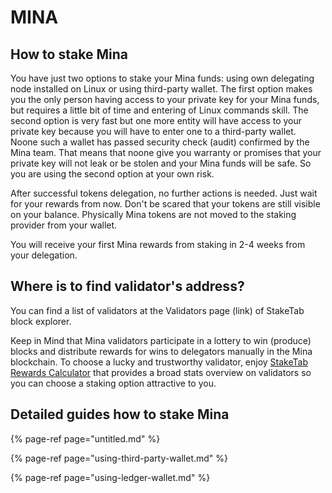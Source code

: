 # MINA

## How to stake Mina <a id="title-text"></a>

You have just two options to stake your Mina funds: using own delegating node installed on Linux or using third-party wallet. The first option makes you the only person having access to your private key for your Mina funds, but requires a little bit of time and entering of Linux commands skill. The second option is very fast but one more entity will have access to your private key because you will have to enter one to a third-party wallet. Noone such a wallet has passed security check \(audit\) confirmed by the Mina team. That means that noone give you warranty or promises that your private key will not leak or be stolen and your Mina funds will be safe. So you are using the second option at your own risk.

After successful tokens delegation, no further actions is needed. Just wait for your rewards from now. Don't be scared that your tokens are still visible on your balance. Physically Mina tokens are not moved to the staking provider from your wallet.

You will receive your first Mina rewards from staking in 2-4 weeks from your delegation.

## Where is to find validator's address? <a id="Where-is-to-find-validator&apos;s-address?"></a>

You can find a list of validators at the Validators page \(link\) of StakeTab block explorer.

Keep in Mind that Mina validators participate in a lottery to win \(produce\) blocks and distribute rewards for wins to delegators manually in the Mina blockchain. To choose a lucky and trustworthy validator, enjoy [StakeTab Rewards Calculator](https://mina.staketab.com/validators/rewards) that provides a broad stats overview on validators so you can choose a staking option attractive to you.

## Detailed guides how to stake Mina <a id="Detailed-guides-how-to-stake-Mina"></a>

{% page-ref page="untitled.md" %}

{% page-ref page="using-third-party-wallet.md" %}

{% page-ref page="using-ledger-wallet.md" %}

